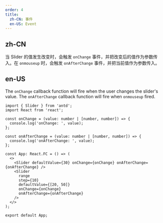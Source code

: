 ```yaml
---
order: 4
title:
  zh-CN: 事件
  en-US: Event
---
```


## zh-CN

当 Slider 的值发生改变时，会触发 `onChange` 事件，并把改变后的值作为参数传入。在 `onmouseup` 时，会触发 `onAfterChange` 事件，并把当前值作为参数传入。

## en-US

The `onChange` callback function will fire when the user changes the slider's value. The `onAfterChange` callback function will fire when `onmouseup` fired.

```tsx
import { Slider } from 'antd';
import React from 'react';

const onChange = (value: number | [number, number]) => {
  console.log('onChange: ', value);
};

const onAfterChange = (value: number | [number, number]) => {
  console.log('onAfterChange: ', value);
};

const App: React.FC = () => (
  <>
    <Slider defaultValue={30} onChange={onChange} onAfterChange={onAfterChange} />
    <Slider
      range
      step={10}
      defaultValue={[20, 50]}
      onChange={onChange}
      onAfterChange={onAfterChange}
    />
  </>
);

export default App;
```

